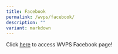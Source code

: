 ```yaml
---
title: Facebook
permalink: /wvps/facebook/
description: ""
variant: markdown
---
```

Click [here](https://www.facebook.com/westviewpri) to access WVPS Facebook page!